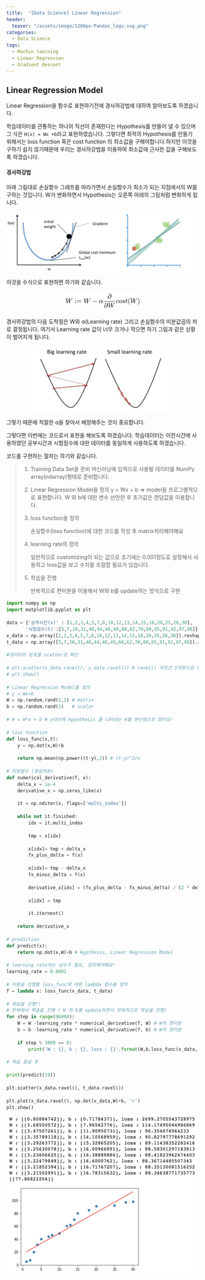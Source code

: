 ```yaml
---
title:  "[Data Science] Linear Regression"
header:
  teaser: "/assets/image/1200px-Pandas_logo.svg.png"
categories: 
  - Data Science
tags:
  - Machin learning
  - Linear Regression
  - Gradient descent
---
```


##  Linear Regression Model

Linear Regression을 함수로 표현하기전에 경사하강법에 대하여 알아보도록 하겠습니다.

학습데이터를 관통하는 하나의 직선이 존재한다는 Hypothesis를 만들어 낼 수 있으며 그 식은 `H(x) = Wx +b`라고 표현하였습니다. 그렇다면 최적의 Hypothesis를 만들기 위해서는 loss function 혹은 cost function 의  최소값을 구해야합니다.하지만 이것을 구하기 쉽지 않기때문에 우리는 경사하강법을 이용하여 최소값에 근사한 값을 구해보도록 하겠습니다.

#### 경사하강법

아래 그림대로 손실함수 그래프를 따라가면서 손실함수가 최소가 되는 지점에서의 W를 구하는 것입니다. W가 변화하면서 Hypothesis는 오른쪽 아래의 그림처럼 변화하게 됩니다.

<p align ='center'><img src="../../assets/image/image-20200922223143462.png" alt="image-20200922223143462" /></p>

이것을 수식으로 표현하면 하기와 같습니다.

<p align='center'><img src="../../assets/image/image-20200922230346991.png" alt="image-20200922230346991" style="zoom:20%;" /></p>

경사하강법의 다음 도착점은 W와 α(Learning rate) 그리고 손실함수의 미분값곱의 차로 결정됩니다. 여기서 Learning rate 값이 너무 크거나 작으면 하기 그림과 같은 상황이 벌어지게 됩니다.

<p align='center'><img src="../../assets/image/image-20200922230706564.png" alt="image-20200922230706564" style="zoom:50%;" /></p>

그렇기 때문에 적절한 α을 찾아서 배정해주는 것이 중요합니다.

그렇다면 이번에는 코드로서 표현을 해보도록 하겠습니다. 학습데이터는 이전시간에 사용하였던 공부시간과 시험점수에 대한 데이터를 동일하게 사용하도록 하겠습니다.

코드를 구현하는 절차는 하기와 같습니다.

>1. Training Data Set을 준비
>     머신러닝에 입력으로 사용될 데이터를 NumPy array(ndarray)형태로 준비합니다.
>
>2. Linear Regression Model을 정의
>     y = Wx + b => model을 프로그램적으로 표현합니다. W 와 b에 대한 변수 선언한 후 초기값은 랜덤값을 이용합니다.
>
>3. loss function을 정의
>
>       손실함수(loss function)에 대한 코드를 작성 후 matrix처리해야해요
>
>4. learning rate의 정의
>
>       일반적으로 customizing이 되는 값으로 초기에는 0.001정도로 설정해서 사용하고 loss값을 보고 수치를 조절할 필요가 있습니다.
>
>5. 학습을 진행
>
>       반복적으로 편미분을 이용해서 W와 b를 update하는 방식으로 구현

``` python
import numpy as np
import matplotlib.pyplot as plt

data = {'공부시간(x)' : [1,2,3,4,5,7,8,10,12,13,14,15,18,20,25,28,30],
       '시험점수(t)':[5,7,20,31,40,44,46,49,60,62,70,80,85,91,92,97,98]}
x_data = np.array([1,2,3,4,5,7,8,10,12,13,14,15,18,20,25,28,30]).reshape(-1,1)
t_data = np.array([5,7,20,31,40,44,46,49,60,62,70,80,85,91,92,97,98]).reshape(-1,1)

#데이터의 분포를 scatter로 확인

# plt.scatter(x_data.ravel(), y_data.ravel()) # ravel() 무조건 1차원으로 변경
# plt.show()

# Linear Regression Model을 정의
# y = Wx+b
W = np.random.rand(1,1) # matrix
b = np.random.rand(1)   # scalar

# H = W*x + b # y대신에 Hypothesis 를 나타내는 H를 변수명으로 썼어요!

# loss function 
def loss_func(x,t):
    y = np.dot(x,W)+b 
    
    return np.mean(np.power((t-y),2)) # (t-y)^2/n

# 미분함수 (중앙차분)
def numerical_derivative(f, x):
    delta_x = 1e-4
    derivative_x = np.zeros_like(x)
    
    it = np.nditer(x, flags=['multi_index'])
    
    while not it.finished:
        idx = it.multi_index
        
        tmp = x[idx]
        
        x[idx]= tmp + delta_x
        fx_plus_delta = f(x)
        
        x[idx]= tmp - delta_x
        fx_minus_delta = f(x)
        
        derivative_x[idx] = (fx_plus_delta - fx_minus_delta) / (2 * delta_x)
        
        x[idx] = tmp
        
        it.iternext()
        
    return derivative_x

# prediction
def predict(x):
    return np.dot(x,W)+b # Hypthesis, Linear Regression Model

# learning rate라는 상수가 필요, 정의해야해요!
learning_rate = 0.0001

# 미분을 진행할 loss_func에 대한 lambda 함수를 정의
f = lambda x: loss_func(x_data, t_data)

# 학습을 진행!!
# 반복해서 학습을 진행 ( W 와 b를 update하면서 반복적으로 학습을 진행)
for step in range(90000):
    W = W -learning_rate * numerical_derivative(f, W) # W의 편미분
    b = b -learning_rate * numerical_derivative(f, b) # W의 편미분
    
    if step % 3000 == 0:
        print('W : {}, b : {}, loss : {}'.format(W,b,loss_func(x_data, t_data)))

# 학습 종료 후

print(predict(19))

plt.scatter(x_data.ravel(), t_data.ravel())

plt.plot(x_data.ravel(), np.dot(x_data,W)+b, 'r')
plt.show()
```

<p align='center'><img src="../../assets/image/image-20200922231343703.png" alt="image-20200922231343703" style="zoom:50%;" /></p>

